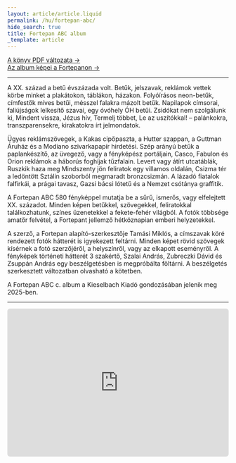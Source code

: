 ```yaml
---
layout: article/article.liquid
permalink: /hu/fortepan-abc/
hide_search: true
title: Fortepan ABC album
_template: article
---
```


[A könyv PDF változata →](https://heyzine.com/flip-book/0e14235a39.html)\
[Az album képei a Fortepanon →](https://fortepan.hu/hu/lists/696301)

---

A XX. század a betű évszázada volt. Betűk, jelszavak, reklámok vettek körbe minket a plakátokon, táblákon, házakon. Folyóírásos neon-betűk, címfestők míves betűi, mésszel falakra mázolt betűk. Napilapok címsorai, faliújságok lelkesítő szavai, egy óvóhely ÓH betűi. Zsidókat nem szolgálunk ki, Mindent vissza, Jézus hív, Termelj többet, Le az uszítókkal! – palánkokra, transzparensekre, kirakatokra írt jelmondatok.

Ügyes reklámszövegek, a Kakas cipőpaszta, a Hutter szappan, a Guttman Áruház és a Modiano szivarkapapír hirdetési. Szép arányú betűk a paplankészítő, az üvegező, vagy a fényképész portáljain, Casco, Fabulon és Orion reklámok a háborús foghíjak tűzfalain. Levert vagy átírt utcatáblák, Ruszkik haza meg Mindszenty jön feliratok egy villamos oldalán, Csizma tér a ledöntött Sztálin szoborból megmaradt bronzcsizmán. A lázadó fiatalok falfirkái, a prágai tavasz, Gazsi bácsi lótetű és a Nemzet csótánya graffitik.

A Fortepan ABC 580 fényképpel mutatja be a sűrű, ismerős, vagy elfelejtett XX. századot. Minden képen betűkkel, szövegekkel, feliratokkal találkozhatunk, színes üzenetekkel a fekete-fehér világból. A fotók többsége amatőr felvétel, a Fortepant jellemző hétköznapian emberi helyzetekkel.

A szerző, a Fortepan alapító-szerkesztője Tamási Miklós, a címszavak köré rendezett fotók hátterét is igyekezett feltárni. Minden képet rövid szövegek kísérnek a fotó szerzőjéről, a helyszínről, vagy az elkapott eseményről. A fényképek történeti hátterét 3 szakértő, Szalai András, Zubreczki Dávid és Zsuppán András egy beszélgetésben is megpróbálta föltárni. A beszélgetés szerkesztett változatban olvasható a kötetben.

A Fortepan ABC c. album a Kieselbach Kiadó gondozásában jelenik meg 2025-ben.

---

<p><iframe width="100%"  style="aspect-ratio:3/2;border-radius:6px" src="https://fortepan.hu/hu/embed/696301" frameborder="0" allow="fullscreen" allowfullscreen="true" loading="lazy"></iframe></p>
